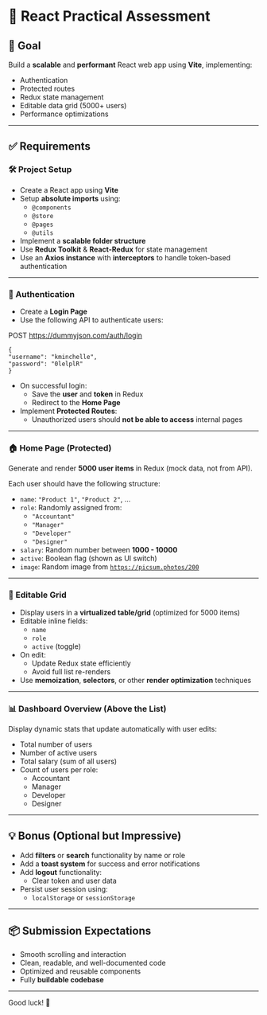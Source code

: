 # 🧠 React Practical Assessment

## 🎯 Goal

Build a **scalable** and **performant** React web app using **Vite**, implementing:

- Authentication
- Protected routes
- Redux state management
- Editable data grid (5000+ users)
- Performance optimizations

---

## ✅ Requirements

### 🛠️ Project Setup

- Create a React app using **Vite**
- Setup **absolute imports** using:
  - `@components`
  - `@store`
  - `@pages`
  - `@utils`
- Implement a **scalable folder structure**
- Use **Redux Toolkit** & **React-Redux** for state management
- Use an **Axios instance** with **interceptors** to handle token-based authentication

---

### 🔐 Authentication

- Create a **Login Page**
- Use the following API to authenticate users:

POST https://dummyjson.com/auth/login

```
{
"username": "kminchelle",
"password": "0lelplR"
}
```

- On successful login:
  - Save the **user** and **token** in Redux
  - Redirect to the **Home Page**
- Implement **Protected Routes**:
  - Unauthorized users should **not be able to access** internal pages

---

### 🏠 Home Page (Protected)

Generate and render **5000 user items** in Redux (mock data, not from API).

Each user should have the following structure:

- `name`: `"Product 1"`, `"Product 2"`, ...
- `role`: Randomly assigned from:
  - `"Accountant"`
  - `"Manager"`
  - `"Developer"`
  - `"Designer"`
- `salary`: Random number between **1000 - 10000**
- `active`: Boolean flag (shown as UI switch)
- `image`: Random image from [`https://picsum.photos/200`](https://picsum.photos/200)

---

### 🧩 Editable Grid

- Display users in a **virtualized table/grid** (optimized for 5000 items)
- Editable inline fields:
  - `name`
  - `role`
  - `active` (toggle)
- On edit:
  - Update Redux state efficiently
  - Avoid full list re-renders
- Use **memoization**, **selectors**, or other **render optimization** techniques

---

### 📊 Dashboard Overview (Above the List)

Display dynamic stats that update automatically with user edits:

- Total number of users
- Number of active users
- Total salary (sum of all users)
- Count of users per role:
  - Accountant
  - Manager
  - Developer
  - Designer

---

## 💡 Bonus (Optional but Impressive)

- Add **filters** or **search** functionality by name or role
- Add a **toast system** for success and error notifications
- Add **logout** functionality:
  - Clear token and user data
- Persist user session using:
  - `localStorage` or `sessionStorage`

---

## 📦 Submission Expectations

- Smooth scrolling and interaction
- Clean, readable, and well-documented code
- Optimized and reusable components
- Fully **buildable codebase**

---

Good luck! 🚀
